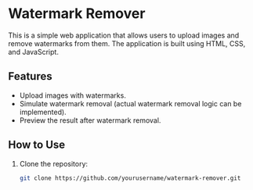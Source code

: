 # Watermark Remover

This is a simple web application that allows users to upload images and remove watermarks from them. The application is built using HTML, CSS, and JavaScript.

## Features

- Upload images with watermarks.
- Simulate watermark removal (actual watermark removal logic can be implemented).
- Preview the result after watermark removal.

## How to Use

1. Clone the repository:
   ```bash
   git clone https://github.com/yourusername/watermark-remover.git
